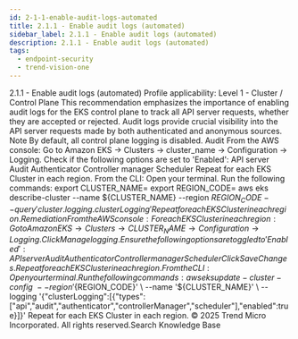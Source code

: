 ```yaml
---
id: 2-1-1-enable-audit-logs-automated
title: 2.1.1 - Enable audit logs (automated)
sidebar_label: 2.1.1 - Enable audit logs (automated)
description: 2.1.1 - Enable audit logs (automated)
tags:
  - endpoint-security
  - trend-vision-one
---
```


 2.1.1 - Enable audit logs (automated) Profile applicability: Level 1 - Cluster / Control Plane This recommendation emphasizes the importance of enabling audit logs for the EKS control plane to track all API server requests, whether they are accepted or rejected. Audit logs provide crucial visibility into the API server requests made by both authenticated and anonymous sources. Note By default, all control plane logging is disabled. Audit From the AWS console: Go to Amazon EKS → Clusters → cluster_name → Configuration → Logging. Check if the following options are set to 'Enabled': API server Audit Authenticator Controller manager Scheduler Repeat for each EKS Cluster in each region. From the CLI: Open your terminal. Run the following commands: export CLUSTER_NAME=<your cluster name> export REGION_CODE=<your region_code> aws eks describe-cluster --name ${CLUSTER_NAME} --region ${REGION_CODE} --query 'cluster.logging.clusterLogging' Repeat for each EKS Cluster in each region. Remediation From the AWS console: For each EKS Cluster in each region: Go to Amazon EKS → Clusters → CLUSTER_NAME → Configuration → Logging. Click Manage logging. Ensure the following options are toggled to 'Enabled': API server Audit Authenticator Controller manager Scheduler Click Save Changes. Repeat for each EKS Cluster in each region. From the CLI: Open your terminal. Run the following commands: aws eks update-cluster-config \ --region '${REGION_CODE}' \ --name '${CLUSTER_NAME}' \ --logging '{"clusterLogging":[{"types":["api","audit","authenticator","controllerManager","scheduler"],"enabled":true}]}' Repeat for each EKS Cluster in each region. © 2025 Trend Micro Incorporated. All rights reserved.Search Knowledge Base